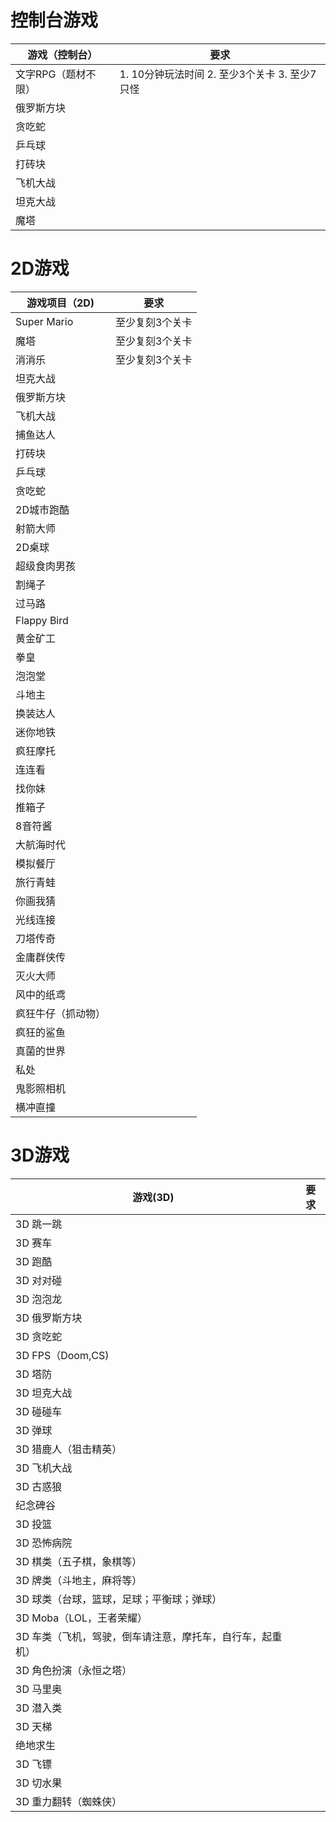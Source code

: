 # 控制台游戏

| 游戏（控制台）      | 要求                                          |
| ------------------- | --------------------------------------------- |
| 文字RPG（题材不限） | 1. 10分钟玩法时间 2. 至少3个关卡 3. 至少7只怪 |
| 俄罗斯方块          |                                               |
| 贪吃蛇              |                                               |
| 乒乓球              |                                               |
| 打砖块              |                                               |
| 飞机大战            |                                               |
| 坦克大战            |                                               |
| 魔塔                |                                               |

# 2D游戏

| 游戏项目（2D)      | 要求            |
| ------------------ | --------------- |
| Super Mario        | 至少复刻3个关卡 |
| 魔塔               | 至少复刻3个关卡 |
| 消消乐             | 至少复刻3个关卡 |
| 坦克大战           |                 |
| 俄罗斯方块         |                 |
| 飞机大战           |                 |
| 捕鱼达人           |                 |
| 打砖块             |                 |
| 乒乓球             |                 |
| 贪吃蛇             |                 |
| 2D城市跑酷         |                 |
| 射箭大师           |                 |
| 2D桌球             |                 |
| 超级食肉男孩       |                 |
| 割绳子             |                 |
| 过马路             |                 |
| Flappy Bird        |                 |
| 黄金矿工           |                 |
| 拳皇               |                 |
| 泡泡堂             |                 |
| 斗地主             |                 |
| 换装达人           |                 |
| 迷你地铁           |                 |
| 疯狂摩托           |                 |
| 连连看             |                 |
| 找你妹             |                 |
| 推箱子             |                 |
| 8音符酱            |                 |
| 大航海时代         |                 |
| 模拟餐厅           |                 |
| 旅行青蛙           |                 |
| 你画我猜           |                 |
| 光线连接           |                 |
| 刀塔传奇           |                 |
| 金庸群侠传         |                 |
| 灭火大师           |                 |
| 风中的纸鸢         |                 |
| 疯狂牛仔（抓动物） |                 |
| 疯狂的鲨鱼         |                 |
| 真菌的世界         |                 |
| 私处               |                 |
| 鬼影照相机         |                 |
| 横冲直撞           |                 |

# 3D游戏

| 游戏(3D)                                                  | 要求 |
| --------------------------------------------------------- | ---- |
| 3D 跳一跳                                                 |      |
| 3D 赛车                                                   |      |
| 3D 跑酷                                                   |      |
| 3D 对对碰                                                 |      |
| 3D 泡泡龙                                                 |      |
| 3D 俄罗斯方块                                             |      |
| 3D 贪吃蛇                                                 |      |
| 3D FPS（Doom,CS)                                          |      |
| 3D 塔防                                                   |      |
| 3D 坦克大战                                               |      |
| 3D 碰碰车                                                 |      |
| 3D 弹球                                                   |      |
| 3D 猎鹿人（狙击精英）                                     |      |
| 3D 飞机大战                                               |      |
| 3D 古惑狼                                                 |      |
| 纪念碑谷                                                  |      |
| 3D 投篮                                                   |      |
| 3D 恐怖病院                                               |      |
| 3D 棋类（五子棋，象棋等）                                 |      |
| 3D 牌类（斗地主，麻将等）                                 |      |
| 3D 球类（台球，篮球，足球；平衡球；弹球）                 |      |
| 3D Moba（LOL，王者荣耀）                                  |      |
| 3D 车类（飞机，驾驶，倒车请注意，摩托车，自行车，起重机） |      |
| 3D 角色扮演（永恒之塔）                                   |      |
| 3D 马里奥                                                 |      |
| 3D 潜入类                                                 |      |
| 3D 天梯                                                   |      |
| 绝地求生                                                  |      |
| 3D 飞镖                                                   |      |
| 3D 切水果                                                 |      |
| 3D 重力翻转（蜘蛛侠）                                     |      |

 